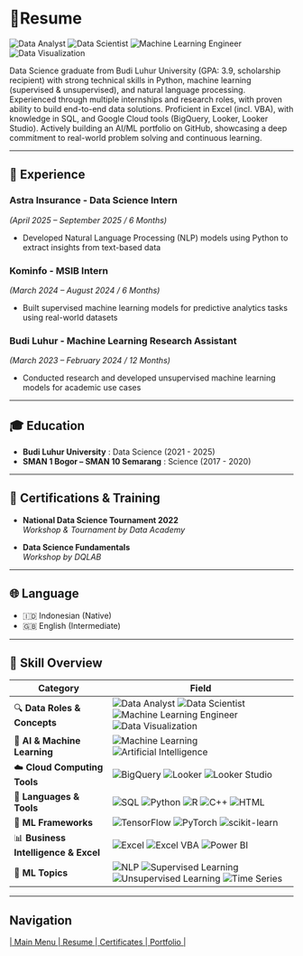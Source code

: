 # 📄Resume
![Data Analyst](https://img.shields.io/badge/Data%20Analyst-blue?logo=data&logoColor=white)
![Data Scientist](https://img.shields.io/badge/Data%20Scientist-006400?logo=science&logoColor=white)
![Machine Learning Engineer](https://img.shields.io/badge/Machine%20Learning%20Engineer-9A031E?logo=openai&logoColor=white)
![Data Visualization](https://img.shields.io/badge/Data%20Visualization-orange?logo=plotly&logoColor=white)

Data Science graduate from Budi Luhur University (GPA: 3.9, scholarship recipient) with strong technical skills in Python, machine learning (supervised & unsupervised), and natural language processing. Experienced through multiple internships and research roles, with proven ability to build end-to-end data solutions. Proficient in Excel (incl. VBA), with knowledge in SQL, and Google Cloud tools (BigQuery, Looker, Looker Studio). Actively building an AI/ML portfolio on GitHub, showcasing a deep commitment to real-world problem solving and continuous learning.

---

## 💼 Experience

### Astra Insurance - Data Science Intern  
_(April 2025 – September 2025 / 6 Months)_  
- Developed Natural Language Processing (NLP) models using Python to extract insights from text-based data

### Kominfo - MSIB Intern  
_(March 2024 – August 2024 / 6 Months)_  
- Built supervised machine learning models for predictive analytics tasks using real-world datasets

### Budi Luhur - Machine Learning Research Assistant  
_(March 2023 – February 2024 / 12 Months)_  
- Conducted research and developed unsupervised machine learning models for academic use cases

---

## 🎓 Education

- **Budi Luhur University** : Data Science (2021 - 2025)  
- **SMAN 1 Bogor – SMAN 10 Semarang** : Science (2017 - 2020)

---

## 📜 Certifications & Training

-  **National Data Science Tournament 2022**  
  *Workshop & Tournament by Data Academy*

- **Data Science Fundamentals**  
  *Workshop by DQLAB*

---

## 🌐 Language

- 🇮🇩 Indonesian (Native)  
- 🇬🇧 English (Intermediate)

---

## 📘 Skill Overview

| **Category**                  | **Field**                                                                                                                                                                                                                             |
|------------------------------|--------------------------------------------------------------------------------------------------------------------------------------------------------------------------------------------------------------------------------------|
| 🔍 **Data Roles & Concepts**  | ![Data Analyst](https://img.shields.io/badge/Data%20Analyst-blue?logo=data&logoColor=white) ![Data Scientist](https://img.shields.io/badge/Data%20Scientist-006400?logo=science&logoColor=white) ![Machine Learning Engineer](https://img.shields.io/badge/Machine%20Learning%20Engineer-9A031E?logo=openai&logoColor=white) ![Data Visualization](https://img.shields.io/badge/Data%20Visualization-orange?logo=plotly&logoColor=white) |
| 🤖 **AI & Machine Learning**  | ![Machine Learning](https://img.shields.io/badge/Machine%20Learning-ff6f00?logo=ml&logoColor=white) ![Artificial Intelligence](https://img.shields.io/badge/Artificial%20Intelligence-191970?logo=openai&logoColor=white)                                      |
| ☁️ **Cloud Computing Tools**  | ![BigQuery](https://img.shields.io/badge/BigQuery-669df6?logo=googlecloud&logoColor=white) ![Looker](https://img.shields.io/badge/Looker-4285F4?logo=looker&logoColor=white) ![Looker Studio](https://img.shields.io/badge/Looker%20Studio-4285F4?logo=googleanalytics&logoColor=white)                      |
| 🧮 **Languages & Tools**      | ![SQL](https://img.shields.io/badge/SQL-4479A1?logo=mysql&logoColor=white) ![Python](https://img.shields.io/badge/Python-3776AB?logo=python&logoColor=white) ![R](https://img.shields.io/badge/R-276DC3?logo=r&logoColor=white) ![C++](https://img.shields.io/badge/C++-00599C?logo=c%2B%2B&logoColor=white) ![HTML](https://img.shields.io/badge/HTML-E34F26?logo=html5&logoColor=white) |
| 🔬 **ML Frameworks**          | ![TensorFlow](https://img.shields.io/badge/TensorFlow-FF6F00?logo=tensorflow&logoColor=white) ![PyTorch](https://img.shields.io/badge/PyTorch-EE4C2C?logo=pytorch&logoColor=white) ![scikit-learn](https://img.shields.io/badge/scikit--learn-F7931E?logo=scikitlearn&logoColor=white)                       |
| 📊 **Business Intelligence & Excel** | ![Excel](https://img.shields.io/badge/Excel-217346?logo=microsoft-excel&logoColor=white) ![Excel VBA](https://img.shields.io/badge/Excel%20VBA-217346?logo=microsoft&logoColor=white) ![Power BI](https://img.shields.io/badge/Power%20BI-F2C811?logo=powerbi&logoColor=black)                                |
| 🧠 **ML Topics**              | ![NLP](https://img.shields.io/badge/NLP-800080?logo=spacy&logoColor=white) ![Supervised Learning](https://img.shields.io/badge/Supervised%20Learning-0A9396?logo=opencollective&logoColor=white) ![Unsupervised Learning](https://img.shields.io/badge/Unsupervised%20Learning-005F73?logo=opencollective&logoColor=white) ![Time Series](https://img.shields.io/badge/Data%20Time%20Series-9A031E?logo=chartdotjs&logoColor=white) |

---

## Navigation
[| Main Menu ](https://github.com/Raynaldi-DC)[| Resume ](https://github.com/Raynaldi-DC/Resume)[| Certificates ](https://github.com/Raynaldi-DC/Certificates)[| Portfolio |](https://github.com/Raynaldi-DC/Portfolio)
